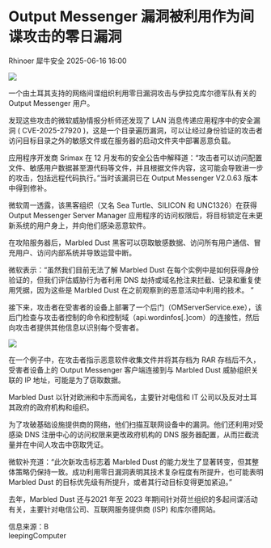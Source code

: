#  Output Messenger 漏洞被利用作为间谍攻击的零日漏洞  
Rhinoer  犀牛安全   2025-06-16 16:00  
  
![](https://mmbiz.qpic.cn/mmbiz_png/qvpgicaewUBlkqb2UwXDnXb0MYfKajE4rKHxojRvFUI2rou2Km6MVUQGXVLoBJavibFQTLMS9EZcoBWh03EGZkWw/640?wx_fmt=png&from=appmsg "")  
  
一个由土耳其支持的网络间谍组织利用零日漏洞攻击与伊拉克库尔德军队有关的 Output Messenger 用户。  
  
发现这些攻击的微软威胁情报分析师还发现了 LAN 消息传递应用程序中的安全漏洞 ( CVE-2025-27920 )，这是一个目录遍历漏洞，可以让经过身份验证的攻击者访问目标目录之外的敏感文件或在服务器的启动文件夹中部署恶意负载。  
  
应用程序开发商 Srimax 在 12 月发布的安全公告中解释道：“攻击者可以访问配置文件、敏感用户数据甚至源代码等文件，并且根据文件内容，这可能会导致进一步的攻击，包括远程代码执行。”当时该漏洞已在 Output Messenger V2.0.63 版本中得到修补。  
  
微软周一透露，该黑客组织（又名 Sea Turtle、SILICON 和 UNC1326）在获得 Output Messenger Server Manager 应用程序的访问权限后，将目标锁定在未更新系统的用户身上，并向他们感染恶意软件。  
  
在攻陷服务器后，Marbled Dust 黑客可以窃取敏感数据、访问所有用户通信、冒充用户、访问内部系统并导致运营中断。  
  
微软表示：“虽然我们目前无法了解 Marbled Dust 在每个实例中是如何获得身份验证的，但我们评估威胁行为者利用 DNS 劫持或域名抢注来拦截、记录和重复使用凭据，因为这些是 Marbled Dust 在之前观察到的恶意活动中利用的技术。 ”  
  
接下来，攻击者在受害者的设备上部署了一个后门（OMServerService.exe），该后门检查与攻击者控制的命令和控制域（api.wordinfos[.]com）的连接性，然后向攻击者提供其他信息以识别每个受害者。  
  
![](https://mmbiz.qpic.cn/mmbiz_png/qvpgicaewUBlkqb2UwXDnXb0MYfKajE4rc3XTic1IpgbOfLRiaYczEfQJ0fXmnLSCcrYu6M1hwXYj2Nlllqzia5EUw/640?wx_fmt=png&from=appmsg "")  
  
在一个例子中，在攻击者指示恶意软件收集文件并将其存档为 RAR 存档后不久，受害者设备上的 Output Messenger 客户端连接到与 Marbled Dust 威胁组织关联的 IP 地址，可能是为了窃取数据。  
  
Marbled Dust 以针对欧洲和中东而闻名，主要针对电信和 IT 公司以及反对土耳其政府的政府机构和组织。  
  
为了攻破基础设施提供商的网络，他们扫描互联网设备中的漏洞。他们还利用对受感染 DNS 注册中心的访问权限来更改政府机构的 DNS 服务器配置，从而拦截流量并在中间人攻击中窃取凭证。  
  
微软补充道：“此次新攻击标志着 Marbled Dust 的能力发生了显著转变，但其整体策略仍保持一致。成功利用零日漏洞表明其技术复杂程度有所提升，也可能表明 Marbled Dust 的目标优先级有所提升，或者其行动目标变得更加紧迫。”  
  
去年，Marbled Dust 还与2021 年至 2023 年期间针对荷兰组织的多起间谍活动有关，主要针对电信公司、互联网服务提供商 (ISP) 和库尔德网站。  
  
  
信息来源：B  
leepingComputer  
  
